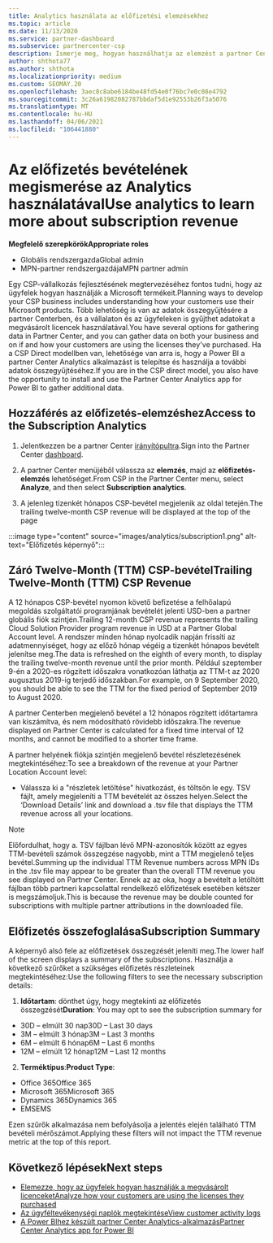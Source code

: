 ```yaml
---
title: Analytics használata az előfizetési elemzésekhez
ms.topic: article
ms.date: 11/13/2020
ms.service: partner-dashboard
ms.subservice: partnercenter-csp
description: Ismerje meg, hogyan használhatja az elemzést a partner Centerben az üzleti tevékenység jobb megismeréséhez, valamint arról, hogy az ügyfelek hogyan használják a megvásárolt licenceket.
author: shthota77
ms.author: shthota
ms.localizationpriority: medium
ms.custom: SEOMAY.20
ms.openlocfilehash: 3aec8c8abe6184be48fd54e0f76bc7e0c08e4792
ms.sourcegitcommit: 3c26a61982082787bbdaf5d1e92553b26f3a5076
ms.translationtype: MT
ms.contentlocale: hu-HU
ms.lasthandoff: 04/06/2021
ms.locfileid: "106441880"
---
```

# <a name="use-analytics-to-learn-more-about-subscription-revenue"></a><span data-ttu-id="c5499-103">Az előfizetés bevételének megismerése az Analytics használatával</span><span class="sxs-lookup"><span data-stu-id="c5499-103">Use analytics to learn more about subscription revenue</span></span>

<span data-ttu-id="c5499-104">**Megfelelő szerepkörök**</span><span class="sxs-lookup"><span data-stu-id="c5499-104">**Appropriate roles**</span></span>

- <span data-ttu-id="c5499-105">Globális rendszergazda</span><span class="sxs-lookup"><span data-stu-id="c5499-105">Global admin</span></span>
- <span data-ttu-id="c5499-106">MPN-partner rendszergazdája</span><span class="sxs-lookup"><span data-stu-id="c5499-106">MPN partner admin</span></span>

<span data-ttu-id="c5499-107">Egy CSP-vállalkozás fejlesztésének megtervezéséhez fontos tudni, hogy az ügyfelek hogyan használják a Microsoft termékeit.</span><span class="sxs-lookup"><span data-stu-id="c5499-107">Planning ways to develop your CSP business includes understanding how your customers use their Microsoft products.</span></span> <span data-ttu-id="c5499-108">Több lehetőség is van az adatok összegyűjtésére a partner Centerben, és a vállalaton és az ügyfeleken is gyűjthet adatokat a megvásárolt licencek használatával.</span><span class="sxs-lookup"><span data-stu-id="c5499-108">You have several options for gathering data in Partner Center, and you can gather data on both your business and on if and how your customers are using the licenses they've purchased.</span></span> <span data-ttu-id="c5499-109">Ha a CSP Direct modellben van, lehetősége van arra is, hogy a Power BI a partner Center Analytics alkalmazást is telepítse és használja a további adatok összegyűjtéséhez.</span><span class="sxs-lookup"><span data-stu-id="c5499-109">If you are in the CSP direct model, you also have the opportunity to install and use the Partner Center Analytics app for Power BI to gather additional data.</span></span>

## <a name="access-to-the-subscription-analytics"></a><span data-ttu-id="c5499-110">Hozzáférés az előfizetés-elemzéshez</span><span class="sxs-lookup"><span data-stu-id="c5499-110">Access to the Subscription Analytics</span></span>

1. <span data-ttu-id="c5499-111">Jelentkezzen be a partner Center [irányítópultra](https://partner.microsoft.com/dashboard/home).</span><span class="sxs-lookup"><span data-stu-id="c5499-111">Sign into the Partner Center [dashboard](https://partner.microsoft.com/dashboard/home).</span></span>
1. <span data-ttu-id="c5499-112">A partner Center menüjéből válassza az **elemzés**, majd az **előfizetés-elemzés** lehetőséget.</span><span class="sxs-lookup"><span data-stu-id="c5499-112">From CSP in the Partner Center menu, select **Analyze**, and then select **Subscription analytics**.</span></span>

1. <span data-ttu-id="c5499-113">A jelenleg tizenkét hónapos CSP-bevétel megjelenik az oldal tetején.</span><span class="sxs-lookup"><span data-stu-id="c5499-113">The trailing twelve-month CSP revenue will be displayed at the top of the page</span></span>

:::image type="content" source="images/analytics/subscription1.png" alt-text="Előfizetés képernyő":::

## <a name="trailing-twelve-month-ttm-csp-revenue"></a><span data-ttu-id="c5499-115">Záró Twelve-Month (TTM) CSP-bevétel</span><span class="sxs-lookup"><span data-stu-id="c5499-115">Trailing Twelve-Month (TTM) CSP Revenue</span></span>

<span data-ttu-id="c5499-116">A 12 hónapos CSP-bevétel nyomon követő befizetése a felhőalapú megoldás szolgáltatói programjának bevételét jelenti USD-ben a partner globális fiók szintjén.</span><span class="sxs-lookup"><span data-stu-id="c5499-116">Trailing 12-month CSP revenue represents the trailing Cloud Solution Provider program revenue in USD at a Partner Global Account level.</span></span> <span data-ttu-id="c5499-117">A rendszer minden hónap nyolcadik napján frissíti az adatmennyiséget, hogy az előző hónap végéig a tizenkét hónapos bevételt jelenítse meg.</span><span class="sxs-lookup"><span data-stu-id="c5499-117">The data is refreshed on the eighth of every month, to display the trailing twelve-month revenue until the prior month.</span></span> <span data-ttu-id="c5499-118">Például szeptember 9-én a 2020-es rögzített időszakra vonatkozóan láthatja az TTM-t az 2020 augusztus 2019-ig terjedő időszakban.</span><span class="sxs-lookup"><span data-stu-id="c5499-118">For example, on 9 September 2020, you should be able to see the TTM for the fixed period of September 2019 to August 2020.</span></span>

<span data-ttu-id="c5499-119">A partner Centerben megjelenő bevétel a 12 hónapos rögzített időtartamra van kiszámítva, és nem módosítható rövidebb időszakra.</span><span class="sxs-lookup"><span data-stu-id="c5499-119">The revenue displayed on Partner Center is calculated for a fixed time interval of 12 months, and cannot be modified to a shorter time frame.</span></span>

<span data-ttu-id="c5499-120">A partner helyének fiókja szintjén megjelenő bevétel részletezésének megtekintéséhez:</span><span class="sxs-lookup"><span data-stu-id="c5499-120">To see a breakdown of the revenue at your Partner Location Account level:</span></span>

- <span data-ttu-id="c5499-121">Válassza ki a "részletek letöltése" hivatkozást, és töltsön le egy. TSV fájlt, amely megjeleníti a TTM bevételét az összes helyen.</span><span class="sxs-lookup"><span data-stu-id="c5499-121">Select the ‘Download Details’ link and download a .tsv file that displays the TTM revenue across all your locations.</span></span>

>[!NOTE] 
><span data-ttu-id="c5499-122">Előfordulhat, hogy a. TSV fájlban lévő MPN-azonosítók között az egyes TTM-bevételi számok összegzése nagyobb, mint a TTM megjelenő teljes bevétel.</span><span class="sxs-lookup"><span data-stu-id="c5499-122">Summing up the individual TTM Revenue numbers across MPN IDs in the .tsv file may appear to be greater than the overall TTM revenue you see displayed on Partner Center.</span></span> <span data-ttu-id="c5499-123">Ennek az az oka, hogy a bevételt a letöltött fájlban több partneri kapcsolattal rendelkező előfizetések esetében kétszer is megszámoljuk.</span><span class="sxs-lookup"><span data-stu-id="c5499-123">This is because the revenue may be double counted for subscriptions with multiple partner attributions in the downloaded file.</span></span>

## <a name="subscription-summary"></a><span data-ttu-id="c5499-124">Előfizetés összefoglalása</span><span class="sxs-lookup"><span data-stu-id="c5499-124">Subscription Summary</span></span>

<span data-ttu-id="c5499-125">A képernyő alsó fele az előfizetések összegzését jeleníti meg.</span><span class="sxs-lookup"><span data-stu-id="c5499-125">The lower half of the screen displays a summary of the subscriptions.</span></span> <span data-ttu-id="c5499-126">Használja a következő szűrőket a szükséges előfizetés részleteinek megtekintéséhez:</span><span class="sxs-lookup"><span data-stu-id="c5499-126">Use the following filters to see the necessary subscription details:</span></span>  

1. <span data-ttu-id="c5499-127">**Időtartam**: dönthet úgy, hogy megtekinti az előfizetés összegzését</span><span class="sxs-lookup"><span data-stu-id="c5499-127">**Duration**: You may opt to see the subscription summary for</span></span> 

- <span data-ttu-id="c5499-128">30D – elmúlt 30 nap</span><span class="sxs-lookup"><span data-stu-id="c5499-128">30D – Last 30 days</span></span>
- <span data-ttu-id="c5499-129">3M – elmúlt 3 hónap</span><span class="sxs-lookup"><span data-stu-id="c5499-129">3M – Last 3 months</span></span>
- <span data-ttu-id="c5499-130">6M – elmúlt 6 hónap</span><span class="sxs-lookup"><span data-stu-id="c5499-130">6M – Last 6 months</span></span>
- <span data-ttu-id="c5499-131">12M – elmúlt 12 hónap</span><span class="sxs-lookup"><span data-stu-id="c5499-131">12M – Last 12 months</span></span>

2. <span data-ttu-id="c5499-132">**Terméktípus**:</span><span class="sxs-lookup"><span data-stu-id="c5499-132">**Product Type**:</span></span>
 
- <span data-ttu-id="c5499-133">Office 365</span><span class="sxs-lookup"><span data-stu-id="c5499-133">Office 365</span></span>
- <span data-ttu-id="c5499-134">Microsoft 365</span><span class="sxs-lookup"><span data-stu-id="c5499-134">Microsoft 365</span></span>
- <span data-ttu-id="c5499-135">Dynamics 365</span><span class="sxs-lookup"><span data-stu-id="c5499-135">Dynamics 365</span></span>
- <span data-ttu-id="c5499-136">EMS</span><span class="sxs-lookup"><span data-stu-id="c5499-136">EMS</span></span>

<span data-ttu-id="c5499-137">Ezen szűrők alkalmazása nem befolyásolja a jelentés elején található TTM bevételi mérőszámot.</span><span class="sxs-lookup"><span data-stu-id="c5499-137">Applying these filters will not impact the TTM revenue metric at the top of this report.</span></span>


 
## <a name="next-steps"></a><span data-ttu-id="c5499-138">Következő lépések</span><span class="sxs-lookup"><span data-stu-id="c5499-138">Next steps</span></span>

- [<span data-ttu-id="c5499-139">Elemezze, hogy az ügyfelek hogyan használják a megvásárolt licenceket</span><span class="sxs-lookup"><span data-stu-id="c5499-139">Analyze how your customers are using the licenses they purchased</span></span>](increasing-adoption-and-satisfaction.md)  
- [<span data-ttu-id="c5499-140">Az ügyféltevékenységi naplók megtekintése</span><span class="sxs-lookup"><span data-stu-id="c5499-140">View customer activity logs</span></span>](activity-logs.md)
- [<span data-ttu-id="c5499-141">A Power BIhez készült partner Center Analytics-alkalmazás</span><span class="sxs-lookup"><span data-stu-id="c5499-141">Partner Center Analytics app for Power BI</span></span>](power-bi-app-for-direct-partners.md)







